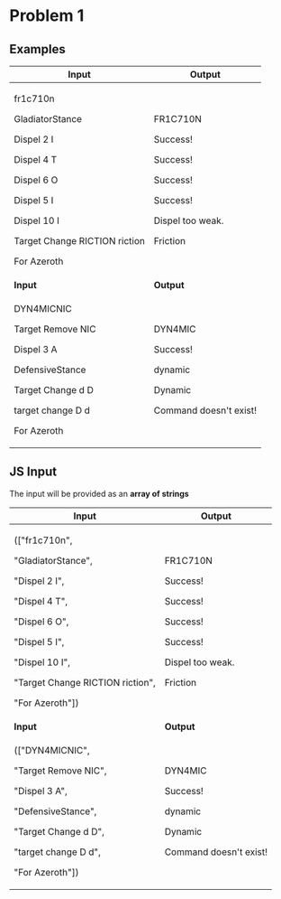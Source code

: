 <h1 id="problem-1">Problem 1</h1>
<h2 class="list-paragraph" id="examples">Examples</h2>
<table>
<thead>
<tr class="header">
<th><strong>Input</strong></th>
<th><strong>Output</strong></th>
</tr>
</thead>
<tbody>
<tr class="odd">
<td><p>fr1c710n</p>
<p>GladiatorStance</p>
<p>Dispel 2 I</p>
<p>Dispel 4 T</p>
<p>Dispel 6 O</p>
<p>Dispel 5 I</p>
<p>Dispel 10 I</p>
<p>Target Change RICTION riction</p>
<p>For Azeroth</p></td>
<td><p>FR1C710N</p>
<p>Success!</p>
<p>Success!</p>
<p>Success!</p>
<p>Success!</p>
<p>Dispel too weak.</p>
<p>Friction</p></td>
</tr>
<tr class="even">
<td><strong>Input</strong></td>
<td><strong>Output</strong></td>
</tr>
<tr class="odd">
<td><p>DYN4MICNIC</p>
<p>Target Remove NIC</p>
<p>Dispel 3 A</p>
<p>DefensiveStance</p>
<p>Target Change d D</p>
<p>target change D d</p>
<p>For Azeroth</p></td>
<td><p>DYN4MIC</p>
<p>Success!</p>
<p>dynamic</p>
<p>Dynamic</p>
<p>Command doesn't exist!</p></td>
</tr>
</tbody>
</table>
<h2 class="list-paragraph" id="js-input">JS Input</h2>
<p>The input will be provided as an <strong>array of strings</strong></p>
<table>
<thead>
<tr class="header">
<th><strong>Input</strong></th>
<th><strong>Output</strong></th>
</tr>
</thead>
<tbody>
<tr class="odd">
<td><p>(["fr1c710n",</p>
<p>"GladiatorStance",</p>
<p>"Dispel 2 I",</p>
<p>"Dispel 4 T",</p>
<p>"Dispel 6 O",</p>
<p>"Dispel 5 I",</p>
<p>"Dispel 10 I",</p>
<p>"Target Change RICTION riction",</p>
<p>"For Azeroth"])</p></td>
<td><p>FR1C710N</p>
<p>Success!</p>
<p>Success!</p>
<p>Success!</p>
<p>Success!</p>
<p>Dispel too weak.</p>
<p>Friction</p></td>
</tr>
<tr class="even">
<td><strong>Input</strong></td>
<td><strong>Output</strong></td>
</tr>
<tr class="odd">
<td><p>(["DYN4MICNIC",</p>
<p>"Target Remove NIC",</p>
<p>"Dispel 3 A",</p>
<p>"DefensiveStance",</p>
<p>"Target Change d D",</p>
<p>"target change D d",</p>
<p>"For Azeroth"])</p></td>
<td><p>DYN4MIC</p>
<p>Success!</p>
<p>dynamic</p>
<p>Dynamic</p>
<p>Command doesn't exist!</p></td>
</tr>
</tbody>
</table>
